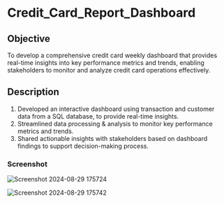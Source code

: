 # Credit_Card_Report_Dashboard

## Objective

To develop a comprehensive credit card weekly dashboard that provides real-time insights into key performance metrics and trends, enabling stakeholders to monitor and analyze credit card operations effectively.

## Description
1. Developed an interactive dashboard using transaction and customer data from a SQL database, to provide real-time insights.
2. Streamlined data processing & analysis to monitor key performance metrics and trends.
3. Shared actionable insights with stakeholders based on dashboard findings to support decision-making process.

### Screenshot
![Screenshot 2024-08-29 175724](https://github.com/user-attachments/assets/3d40a18b-edb0-4e3c-98c0-5a8932022d71)

![Screenshot 2024-08-29 175742](https://github.com/user-attachments/assets/f7a952b1-2e80-4194-8739-289d825c5559)
